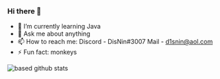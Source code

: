 ### Hi there 👋

- 🌱 I’m currently learning Java
- 💬 Ask me about anything
- 📫 How to reach me: Discord - DisNin#3007 Mail - d1snin@aol.com
- ⚡ Fun fact: monkeys

![based github stats](https://github-readme-stats.vercel.app/api?username=d1snin&show_icons=true&theme=dark)
